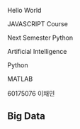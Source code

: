 Hello World

JAVASCRIPT Course

Next Semester Python

Artificial Intelligence

Python

MATLAB 

60175076 이채민
## Big Data
